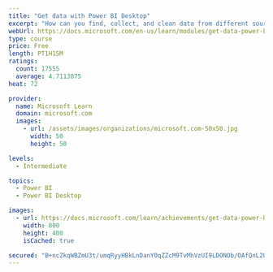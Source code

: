 ```yaml
---
title: "Get data with Power BI Desktop"
excerpt: "How can you find, collect, and clean data from different sources? Power BI is a tool for making sense of your data. You will learn tricks to make data-gathering easier."
webUrl: https://docs.microsoft.com/en-us/learn/modules/get-data-power-bi/
type: course
price: Free
length: PT1H15M
ratings:
  count: 17555
  average: 4.7113075
heat: 72

provider:
  name: Microsoft Learn
  domain: microsoft.com
  images:
    - url: /assets/images/organizations/microsoft.com-50x50.jpg
      width: 50
      height: 50

levels:
  - Intermediate

topics:
  - Power BI
  - Power BI Desktop

images:
  - url: https://docs.microsoft.com/learn/achievements/get-data-power-bi-desktop-social.png
    width: 800
    height: 400
    isCached: true

secured: "B+ncZkqWBZmU3t/umqRyyHBkLnDanY0qZZcM9TvMhVzUI9LDONOb/OAfQnL2UVaYwAeQNxr1xEcTHAGx7jzxzXq7rGqBOAriMEGHf0keMmybOh45s3VkLHxhM3K5du5lNNdYTzmdMVMEj7iHQyu9C9SQpOaY4ev3yOaWflPhmKwMTFdsk59GMsIWotBk0Nlraui6YaEky03bnieqGGQJhER3igAIYFSUBC2rA5lNm5ALdEG5QL9OYq823Xqte4W0NS9p0oYDnCBE6s8LFqOSRpac6dSYrcHke7hGCF7l9o1DiVBXlfgkGorlScOqYYd5ctImoubRabur1Y04II0njJwalZD6OTCiPaJR5mSg67/mtTTQ52OMyaJGAwccJbT1PdWLdrkg2RqdH4rTnLibDNYaLWntw430wx1GCipuK/UhD833O5yl9YsaOoFMfEOj;mcieJFxV+aBnAMvLk+IY8A=="
---
```


